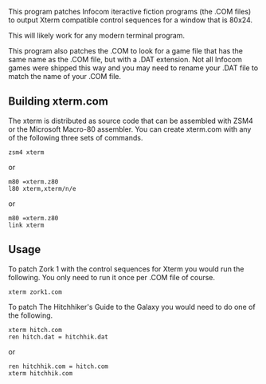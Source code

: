This program patches Infocom iteractive fiction programs (the .COM
files) to output Xterm compatible control sequences for a window that
is 80x24.

This will likely work for any modern terminal program.

This program also patches the .COM to look for a game file that has
the same name as the .COM file, but with a .DAT extension. Not all
Infocom games were shipped this way and you may need to rename your
.DAT file to match the name of your .COM file.

Building xterm.com
------------------

The xterm is distributed as source code that can be assembled with
ZSM4 or the Microsoft Macro-80 assembler. You can create xterm.com
with any of the following three sets of commands.

```
zsm4 xterm
```

or

```
m80 =xterm.z80
l80 xterm,xterm/n/e
```

or

```
m80 =xterm.z80
link xterm
```

Usage
-----

To patch Zork 1 with the control sequences for Xterm you would run the
following. You only need to run it once per .COM file of course.

```
xterm zork1.com
```

To patch The Hitchhiker's Guide to the Galaxy you would need to do one
of the following.

```
xterm hitch.com
ren hitch.dat = hitchhik.dat
```

or

```
ren hitchhik.com = hitch.com
xterm hitchhik.com
```

